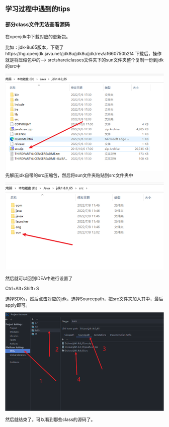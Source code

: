 ## **学习过程中遇到的tips**

### 部分class文件无法查看源码

在openjdk中下载对应的更新包。

比如：jdk-8u65版本，下载了https://hg.openjdk.java.net/jdk8u/jdk8u/jdk/rev/af660750b2f4
下载后，操作就是将压缩包中的-->   src\share\classes文件夹下的sun文件夹整个复制一份到jdk的src中

![img](img/1.png)
先解压jdk自带的src压缩包，然后将sun文件夹粘贴到src文件夹中

![img](img/2.png)

然后就可以回到IDEA中进行设置了

Ctrl+Alt+Shift+S 

选择SDKs，然后点击对应的jdk，选择Sourcepath，把src文件夹加入其中，最后apply即可。

![img](img/3.png)

然后就结束了。可以看到那些class的源码了。

## 